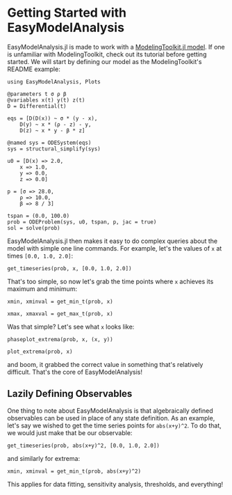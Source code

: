 # Getting Started with EasyModelAnalysis

EasyModelAnalysis.jl is made to work with a [ModelingToolkit.jl model](https://docs.sciml.ai/ModelingToolkit/stable/).
If one is unfamiliar with ModelingToolkit, check out its tutorial before getting started. We will start by defining
our model as the ModelingToolkit's README example:

```@example analysis
using EasyModelAnalysis, Plots

@parameters t σ ρ β
@variables x(t) y(t) z(t)
D = Differential(t)

eqs = [D(D(x)) ~ σ * (y - x),
    D(y) ~ x * (ρ - z) - y,
    D(z) ~ x * y - β * z]

@named sys = ODESystem(eqs)
sys = structural_simplify(sys)

u0 = [D(x) => 2.0,
    x => 1.0,
    y => 0.0,
    z => 0.0]

p = [σ => 28.0,
    ρ => 10.0,
    β => 8 / 3]

tspan = (0.0, 100.0)
prob = ODEProblem(sys, u0, tspan, p, jac = true)
sol = solve(prob)
```

EasyModelAnalysis.jl then makes it easy to do complex queries about the model with simple one line commands.
For example, let's the values of `x` at times `[0.0, 1.0, 2.0]`:

```@example analysis
get_timeseries(prob, x, [0.0, 1.0, 2.0])
```

That's too simple, so now let's grab the time points where `x` achieves its maximum and minimum:

```@example analysis
xmin, xminval = get_min_t(prob, x)
```

```@example analysis
xmax, xmaxval = get_max_t(prob, x)
```

Was that simple? Let's see what `x` looks like:

```@example analysis
phaseplot_extrema(prob, x, (x, y))
```

```@example analysis
plot_extrema(prob, x)
```

and boom, it grabbed the correct value in something that's relatively difficult. That's the core
of EasyModelAnalysis!

## Lazily Defining Observables

One thing to note about EasyModelAnalysis is that algebraically defined observables can be used in place of any
state definition. As an example, let's say we wished to get the time series points for `abs(x+y)^2`. To do that,
we would just make that be our observable:

```@example analysis
get_timeseries(prob, abs(x+y)^2, [0.0, 1.0, 2.0])
```

and similarly for extrema:

```@example analysis
xmin, xminval = get_min_t(prob, abs(x+y)^2)
```

This applies for data fitting, sensitivity analysis, thresholds, and everything!